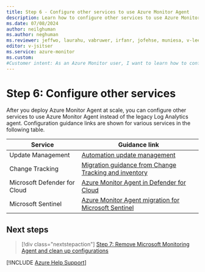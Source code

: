 ```yaml
---
title: Step 6 - Configure other services to use Azure Monitor Agent
description: Learn how to configure other services to use Azure Monitor Agent as part of the process of migrating from the legacy Log Analytics agent.
ms.date: 07/08/2024
author: neilghuman
ms.author: neghuman
ms.reviewer: jeffwo, laurahu, vabruwer, irfanr, jofehse, muniesa, v-leedennis
editor: v-jsitser
ms.service: azure-monitor
ms.custom: 
#Customer intent: As an Azure Monitor user, I want to learn how to configure other services to use Azure Monitor Agent so that I can migrate from the legacy Log Analytics agent.
---
```

# Step 6: Configure other services

After you deploy Azure Monitor Agent at scale, you can configure other services to use Azure Monitor Agent instead of the legacy Log Analytics agent. Configuration guidance links are shown for various services in the following table.

| Service | Guidance link |
|--|--|
| Update Management | [Automation update management](/azure/azure-monitor/agents/azure-monitor-agent-migration-helper-workbook#automation-update-management) |
| Change Tracking | [Migration guidance from Change Tracking and inventory](/azure/automation/change-tracking/guidance-migration-log-analytics-monitoring-agent) |
| Microsoft Defender for Cloud | [Azure Monitor Agent in Defender for Cloud](/azure/defender-for-cloud/auto-deploy-azure-monitoring-agent) |
| Microsoft Sentinel | [Azure Monitor Agent migration for Microsoft Sentinel](/azure/sentinel/ama-migrate) |

## Next steps

> [!div class="nextstepaction"]
> [Step 7: Remove Microsoft Monitoring Agent and clean up configurations](step-7-microsoft-monitoring-agent-clean-up-configurations.md)

[!INCLUDE [Azure Help Support](../../../../includes/azure-help-support.md)]
